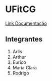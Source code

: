 # UFitCG
[Link Documentação](https://docs.google.com/document/d/1b3tzyEJZvm5fzqHEalwYusvA1-_AlCc8wi3itf_dr2E/edit)

## Integrantes
1. Arlis
2. Arthur
3. Eurico
4. Maria Clara
5. Rodrigo
